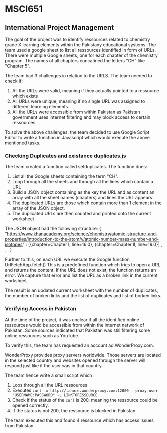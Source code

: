# MSCI651
## International Project Management
The goal of the project was to identify ressources related to chemistry grade X learning elements within the Pakistany educational systems.
The team used a google sheet to list all ressources identified in form of URLs. There were multiple Google sheets, one for each chapter of the chemistry program. The names of all chapters concatined the letters "CH" like "Chapter 5".

The team had 3 challenges in relation to the URLS. The team needed to check if:
1. All the URLs were valid, meaning if they actually pointed to a ressource which exists
1. All URLs were unique, meaning if no single URL was assigned to different learning elements.
1. All the URLs were accessible from within Pakistan as Pakistan government uses internet filtering and may block access to certain ressources

To solve the above challenges, the team decided to use Google Script Editor to write a function in Javascript which would execute the above mentioned tasks.

### Checking Duplicates and existance duplicates.js

The team created a function called setduplicates. The function does:
1. List all the Google sheets containing the term "CH".
1. Loop through all the sheets and through all the lines which contain a URL
1. Build a JSON object containing as the key the URL and as content an array with all the sheet names (chapters) and lines the URL appears
1. The duplicated URLs are those which contain more than 1 element in the array of the JSON object.
1. The duplicated URLs are then counted and printed onto the current worksheet

The JSON object had the following structure:
{
  "https://www.khanacademy.org/science/chemistry/atomic-structure-and-properties/introduction-to-the-atom/v/atomic-number-mass-number-and-isotopes" : [{chapter=Chapter I, line=16.0}, {chapter=Chapter II, line=19.0}]
  , ...
  }

Further to this, on each URL we execute the Google function UrlFetchApp.fetch()
This is a predefined function which tries to open a URL and returns the content. If the URL does not exist, the function returns an error. We capture that error and list the URL as a broken link in the current worksheet.

The result is an updated current worksheet with the number of duplicates, the number of broken links and the list of duplicates and list of borken links.
### Verifying Access in Pakistan
At the time of the project, it was unclear if all the identified online ressources would be accessible from within the internet network of Pakistan. Some sources indicated that Pakistan was still filtering some online ressources such as YouTube.

To verify this, the team has requested an account ad WonderProxy.com.

WonderProxy provides proxy servers worldwide. Those servers are located in the selected country and websites opened through the server will respond just like if the user was in that country.

The team hence write a small script which :
1. Loos through all the URL ressources
1. Executes `curl -x http://lahore.wonderproxy.com:12000 --proxy-user "USERNAME:PASSWORD" -L LINKTORESSOURCE`
1. Check if the status of the `curl` is 200, meaning the ressource could be opened correctly.
1. If the status is not 200, the ressource is blocked in Pakistan

The team executed this and found 4 ressource which has access issues from Pakistan.

